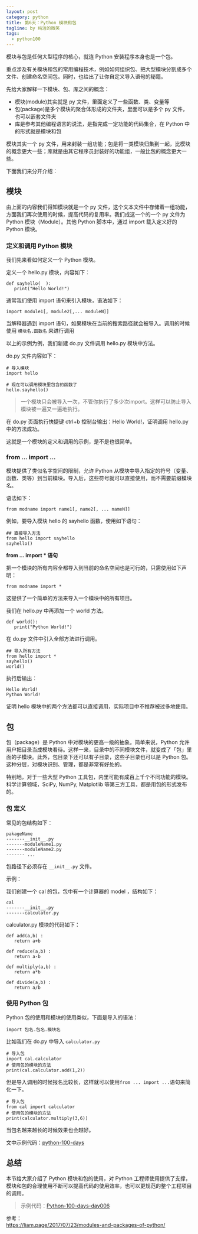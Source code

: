 ```yaml
---
layout: post
category: python
title: 第6天：Python 模块和包
tagline: by 纯洁的微笑
tags: 
  - python100
---
```



模块与包是任何大型程序的核心，就连 Python 安装程序本身也是一个包。

重点涉及有关模块和包的常用编程技术，例如如何组织包、把大型模块分割成多个文件、创建命名空间包。同时，也给出了让你自定义导入语句的秘籍。

<!--more-->

先给大家解释一下模块、包、库之间的概念：

- 模块(module)其实就是 py 文件，里面定义了一些函数、类、变量等
- 包(package)是多个模块的聚合体形成的文件夹，里面可以是多个 py 文件，也可以嵌套文件夹
- 库是参考其他编程语言的说法，是指完成一定功能的代码集合，在 Python 中的形式就是模块和包

模块其实一个 py 文件，用来封装一组功能；包是将一类模块归集到一起，比模块的概念更大一些；库就是由其它程序员封装好的功能组，一般比包的概念更大一些。

下面我们来分开介绍：

## 模块

由上面的内容我们得知模块就是一个 py 文件，这个文本文件中存储着一组功能，方面我们再次使用的时候，提高代码的复用率。我们成这一个的一个 py 文件为  Python 模块（Module）。其他 Python 脚本中，通过 import 载入定义好的 Python 模块。

### 定义和调用 Python 模块

我们先来看如何定义一个 Python 模块。

定义一个 hello.py 模块，内容如下：

```
def sayhello(  ):
   print("Hello World!")
```


通常我们使用 import 语句来引入模块，语法如下：

```
import module1[, module2[,... moduleN]]
```

当解释器遇到 import 语句，如果模块在当前的搜索路径就会被导入。调用的时候使用 `模块名.函数名` 来进行调用

以上的示例为例，我们新建 do.py 文件调用 hello.py 模块中方法。

do.py 文件内容如下：

```
# 导入模块
import hello
 
# 现在可以调用模块里包含的函数了
hello.sayhello()
```

> 一个模块只会被导入一次，不管你执行了多少次import。这样可以防止导入模块被一遍又一遍地执行。

在 do.py 页面执行快捷键 ctrl+b 控制台输出：Hello World!，证明调用 hello.py 中的方法成功。

这就是一个模块的定义和调用的示例，是不是也很简单。

### from ... import ...

模块提供了类似名字空间的限制，允许 Python 从模块中导入指定的符号（变量、函数、类等）到当前模块。导入后，这些符号就可以直接使用，而不需要前缀模块名。

语法如下：

```
from modname import name1[, name2[, ... nameN]]
```

例如，要导入模块 hello 的 sayhello 函数，使用如下语句：

```
## 直接导入方法
from hello import sayhello
sayhello()
```

**from … import * 语句**

把一个模块的所有内容全都导入到当前的命名空间也是可行的，只需使用如下声明：

```
from modname import *
```

这提供了一个简单的方法来导入一个模块中的所有项目。

我们在 hello.py 中再添加一个 world 方法。

```
def world():
   print("Python World!")
```

在 do.py 文件中引入全部方法进行调用。

```
## 导入所有方法
from hello import *
sayhello()
world()
```

执行后输出：

```
Hello World!
Python World!
```

证明 hello 模块中的两个方法都可以直接调用，实际项目中不推荐被过多地使用。

## 包

包（package）是 Python 中对模块的更高一级的抽象。简单来说，Python 允许用户把目录当成模块看待。这样一来，目录中的不同模块文件，就变成了「包」里面的子模块。此外，包目录下还可以有子目录，这些子目录也可以是 Python 包。这种分层，对模块识别、管理，都是非常有好处的。

特别地，对于一些大型 Python 工具包，内里可能有成百上千个不同功能的模块。科学计算领域，SciPy, NumPy, Matplotlib 等第三方工具，都是用包的形式发布的。

### 包 定义

常见的包结构如下：

```
pakageName
-------__init__.py 
-------moduleName1.py
-------moduleName2.py
------- ...
```

包路径下必须存在 `__init__.py` 文件。

示例：

我们创建一个 cal 的包，包中有一个计算器的 model ，结构如下：

```
cal
-------__init__.py 
-------calculator.py
```

calculator.py 模块的代码如下：

```
def add(a,b) :
   return a+b

def reduce(a,b) :
   return a-b

def multiply(a,b) :
   return a*b

def divide(a,b) :
   return a/b
```

### 使用 Python 包

Python 包的使用和模块的使用类似，下面是导入的语法：

```
import 包名.包名.模块名
```

比如我们在 do.py 中导入 `calculator.py`

```
# 导入包
import cal.calculator
# 使用包的模块的方法
print(cal.calculator.add(1,2))
```

但是导入调用的时候报名比较长，这样就可以使用`from ... import ...`语句来简化一下。

```
# 导入包
from cal import calculator
# 使用包的模块的方法
print(calculator.multiply(3,6))
```

当包名越来越长的时候效果也会越好。

文中示例代码：[python-100-days](https://github.com/JustDoPython/python-100-day)


## 总结

本节给大家介绍了 Python  模块和包的使用，对 Python 工程师使用提供了支撑，模块和包的合理使用不断可以提高代码的使用效率，也可以更规范的整个工程项目的调用。

> 示例代码：[Python-100-days-day006](https://github.com/JustDoPython/python-100-day/tree/master/day-006)

参考：    
https://liam.page/2017/07/23/modules-and-packages-of-python/  

